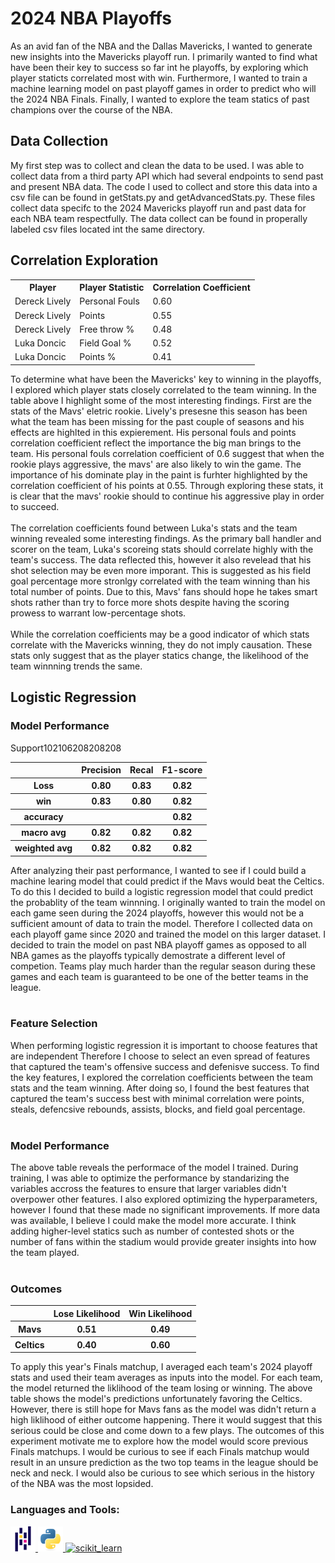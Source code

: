 <h1>2024 NBA Playoffs</h1>

<p1>As an avid fan of the NBA and the Dallas Mavericks, I wanted to generate new insights into the Mavericks playoff run. I primarily wanted to find what have been their key to success so far int he playoffs, by exploring which player staticts correlated most with win. Furthermore, I wanted to train a machine learning model on past playoff games in order to predict who will the 2024 NBA Finals. Finally, I wanted to explore the team statics of past champions over the course of the NBA.</p1>

<h2>Data Collection</h2>
<p2>My first step was to collect and clean the data to be used. I was able to collect data from a third party API which had several endpoints to send past and present NBA data. The code I used to collect and store this data into a csv file can be found in getStats.py and getAdvancedStats.py. These files collect data specifc to the 2024 Mavericks playoff run and past data for each NBA team respectfully. The data collect can be found in properally labeled csv files located int the same directory.</p2>

<h2>Correlation Exploration</h2>
<table style="width:100%">
  <tr>
    <th>Player</th>
    <th>Player Statistic</th>
    <th>Correlation Coefficient</th>
  </tr>
  <tr>
    <td>Dereck Lively</td>
    <td>Personal Fouls</td>
    <td>0.60</td>
  </tr>
  <tr>
    <td>Dereck Lively</td>
    <td>Points</td>
    <td>0.55</td>
  </tr>
  <tr>
    <td>Dereck Lively</td>
    <td>Free throw %</td>
    <td>0.48</td>
  </tr>
  <tr>
    <td>Luka Doncic</td>
    <td>Field Goal %</td>
    <td>0.52</td>
  </tr>
  <tr>
    <td>Luka Doncic</td>
    <td>Points %</td>
    <td>0.41</td>
  </tr>
</table>
<p2>To determine what have been the Mavericks' key to winning in the playoffs, I explored which player stats closely correlated to the team winning. In the table above I highlight some of the most interesting findings. First are the stats of the Mavs' eletric rookie. Lively's presesne this season has been what the team has been missing for the past couple of seasons and his effects are highlted in this expierement. His personal fouls and points correlation coefficient reflect the importance the big man brings to the team. His personal fouls correlation coefficient of 0.6 suggest that when the rookie plays aggressive, the mavs' are also likely to win the game. The importance of his dominate play in the paint is furhter highlighted by the correlation coefficient of his points at 0.55. Through exploring these stats, it is clear that the mavs' rookie should  to continue his aggressive play in order to succeed.</p2>
<br></br>
<p2>The correlation coefficients found between Luka's stats and the team winning revealed some interesting findings. As the primary ball handler and scorer on the team, Luka's scoreing stats should correlate highly with the team's success. The data reflected this, however it also revelead that his shot selection may be even more imporant. This is suggested as his field goal percentage more stronlgy correlated with the team winning than his total number of points. Due to this, Mavs' fans should hope he takes smart shots rather than try to force more shots despite having the scoring prowess to warrant low-percentage shots.</p2>
<br></br>
<p2>While the correlation coefficients may be a good indicator of which stats correlate with the Mavericks winning, they do not imply causation. These stats only suggest that as the player statics change, the likelihood of the team winnning trends the same. </p2>

<h2>Logistic Regression</h2>
<h3>Model Performance </h3>
<table style="width:100%">
  <tr>
    <th></th>
    <th>Precision</th>
    <th>Recal</th>
    <th>F1-score</th
    <th>Support</th>
  </tr>
  <tr>
    <th>Loss</th>
    <th>0.80</th>
    <th>0.83</th>
    <th>0.82</th
    <th>102</th>
  </tr>
  <tr>
    <th>win</th>
    <th>0.83</th>
    <th>0.80</th>
    <th>0.82</th
    <th>106</th>
  </tr>
  <tr>
    <th>accuracy </th>
    <th></th>
    <th></th>
    <th>0.82</th
    <th>208</th>
  </tr>
  <tr>
    <th>macro avg</th>
    <th>0.82</th>
    <th>0.82</th>
    <th>0.82</th
    <th>208</th>
  </tr>
  <tr>
    <th>weighted avg</th>
    <th>0.82</th>
    <th>0.82</th>
    <th>0.82</th
    <th>208</th>
  </tr>
</table>
<p2>After analyzing their past performance, I wanted to see if I could build a machine learing model that could predict if the Mavs would beat the Celtics. To do this I decided to build a logistic regression model that could predict the probablity of the team winnning. I originally wanted to train the model on each game seen during the 2024 playoffs, however this would not be a sufficient amount of data to train the model. Therefore I collected data on each playoff game since 2020 and trained the model on this larger dataset. I decided to train the model on past NBA playoff games as opposed to all NBA games as the playoffs typically demostrate a different level of competion. Teams play much harder than the regular season during these games and each team is guaranteed to be one of the better teams in the league.</p2>
<br></br>
<h3>Feature Selection</h3>
<p2>When performing logistic regression it is important to choose features that are independent  Therefore I choose to select an even spread of features that captured the team's offensive success and defenisve success. To find the key features, I explored the correlation coefficients between the team stats and the team winning. After doing so, I found the best features that captured the team's success best with minimal correlation were points, steals, defencsive rebounds, assists, blocks, and field goal percentage.</p2>
<br></br>
<h3>Model Performance</h3>
<p2>The above table reveals the performace of the model I trained. During training, I was able to optimize the performance by standarizing the variables accross the features to ensure that larger variables didn't overpower other features. I also explored optimizing the hyperparameters, however I found that these made no significant improvements. If more data was available, I believe I could make the model more accurate. I think adding higher-level statics such as number of contested shots or the number of fans within the stadium would provide greater insights into how the team played.</p2>
<br></br>
<h3>Outcomes</h3>
<table style="width:100%">
  <tr>
    <th></th>
    <th>Lose Likelihood </th>
    <th>Win Likelihood </th>
  </tr>
  <tr>
    <th>Mavs</th>
    <th>0.51</th>
    <th>0.49</th>
  </tr>
  <tr>
    <th>Celtics</th>
    <th>0.40</th>
    <th>0.60</th>
  </tr>
</table>

<p2>To apply this year's Finals matchup, I averaged each team's 2024 playoff stats and used their team averages as inputs into the model. For each team, the model returned the liklihood of the team losing or winning. The above table shows the model's predictions unfortunately favoring the Celtics. However, there is still hope for Mavs fans as the model was didn't return a high liklihood of either outcome happening. There it would suggest that this serious could be close and come down to a few plays. The outcomes of this experiment motivate me to explore how the model would score previous Finals matchups. I would be curious to see if each Finals matchup would result in an unsure prediction as the two top teams in the league should be neck and neck. I would also be curious to see which serious in the history of the NBA was the most lopsided. </p2>
</table>
<h3 align="left">Languages and Tools:</h3>
<p align="left"> <a href="https://pandas.pydata.org/" target="_blank" rel="noreferrer"> <img src="https://raw.githubusercontent.com/devicons/devicon/2ae2a900d2f041da66e950e4d48052658d850630/icons/pandas/pandas-original.svg" alt="pandas" width="40" height="40"/> </a> <a href="https://www.python.org" target="_blank" rel="noreferrer"> <img src="https://raw.githubusercontent.com/devicons/devicon/master/icons/python/python-original.svg" alt="python" width="40" height="40"/> </a> <a href="https://scikit-learn.org/" target="_blank" rel="noreferrer"> <img src="https://upload.wikimedia.org/wikipedia/commons/0/05/Scikit_learn_logo_small.svg" alt="scikit_learn" width="40" height="40"/> </a> </p>

